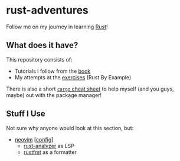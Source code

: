 # rust-adventures

Follow me on my journey in learning [Rust](https://www.rust-lang.org/learn)!

## What does it have?

This repository consists of:

- Tutorials I follow from the [book](https://doc.rust-lang.org/book)
- My attempts at the [exercises](https://doc.rust-lang.org/stable/rust-by-example) (Rust By Example)

There is also a short [`cargo` cheat sheet](https://github.com/g-e-o-m-e-t-r-i-c/rust-adventures/blob/master/cargo-help.md) to help myself (and you guys, maybe) out with the package manager!

## Stuff I Use

Not sure why anyone would look at this section, but:

- [neovim](http://neovim.io/) [[config](https://github.com/g-e-o-m-e-t-r-i-c/dotfiles/tree/master/.config/nvim)]
  - [rust-analyzer](https://github.com/rust-analyzer/rust-analyzer) as LSP
  - [rustfmt](https://github.com/rust-analyzer/rust-analyzer) as a formatter
